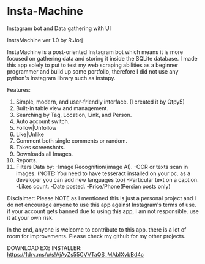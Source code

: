 # Insta-Machine
Instagram bot and Data gathering with UI

InstaMachine ver 1.0
by R.Jorj


InstaMachine is a post-oriented Instagram bot which means it is more focused on gathering data and storing it inside the SQLite database.
I made this app solely to put to test my web scraping abilities as a beginner programmer and build up some portfolio, therefore I did not use any python's Instagram library such as instapy.


Features:
1. Simple, modern, and user-friendly interface. (I created it by Qtpy5)
2. Built-in table view and management.
3. Searching by Tag, Location, Link, and Person.
4. Auto account switch.
5. Follow|Unfollow
6. Like|Unlike
7. Comment both single comments or random.
8. Takes screenshots.
9. Downloads all Images.
10. Reports.
11. Filters Data by:
-Image Recognition(image AI).
-OCR or texts scan in images. (NOTE: You need to have tesseract installed on your pc. as a developer you can add new languages too)
-Particular text on a caption.
-Likes count.
-Date posted.
-Price/Phone(Persian posts only)
  


Disclaimer:  Please NOTE as I mentioned this is just a personal project and I do not encourage anyone to use this app against Instagram's terms of use. if your account gets banned due to using this app, I am not responsible. use it at your own risk.



In the end, anyone is welcome to contribute to this app. there is a lot of room for improvements. Please check my github for my other projects.

DOWNLOAD EXE INSTALLER: https://1drv.ms/u/s!AjAyZs55CVVTaQS_MAbIXvbBd4c
